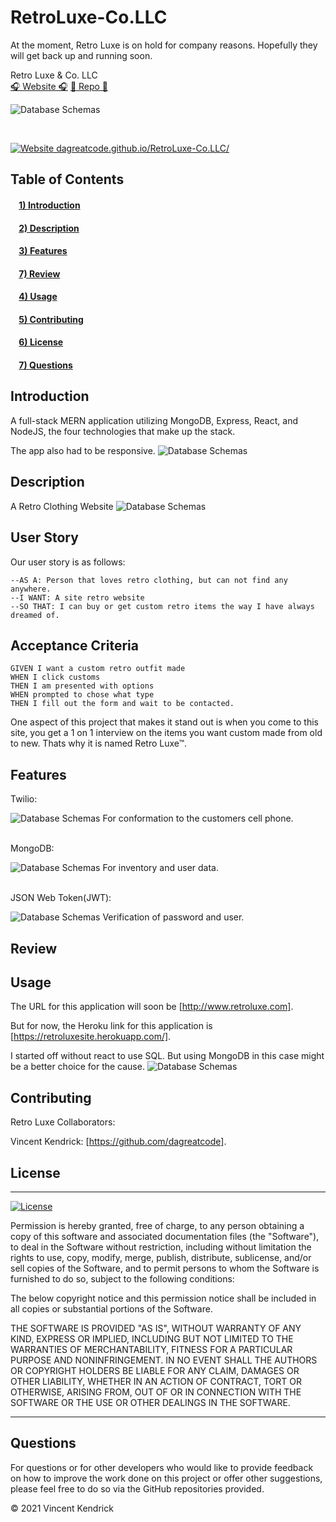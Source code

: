 # RetroLuxe-Co.LLC

At the moment, Retro Luxe is on hold for company reasons. Hopefully they will get back up and running soon.

Retro Luxe &amp; Co. LLC
</br>
[🎧 Website 🎧](https://retroluxesite.herokuapp.com/)
[🔭 Repo 🔭](https://github.com/dagreatcode/RetroLuxe-Co.LLC)

![Database Schemas](./client/src/img/siteimg/p4.png)

</br>

[![Website dagreatcode.github.io/RetroLuxe-Co.LLC/](https://img.shields.io/website-up-down-green-red/https/retroluxesite.herokuapp.com.svg)](https://retroluxesite.herokuapp.com/)
</br>

## Table of Contents

#### &nbsp;&nbsp;&nbsp;&nbsp;[1)&nbsp;Introduction](#introduction)

#### &nbsp;&nbsp;&nbsp;&nbsp;[2)&nbsp;Description](#description)

#### &nbsp;&nbsp;&nbsp;&nbsp;[3)&nbsp;Features](#features)

#### &nbsp;&nbsp;&nbsp;&nbsp;[7)&nbsp;Review](#review)

#### &nbsp;&nbsp;&nbsp;&nbsp;[4)&nbsp;Usage](#usage)

#### &nbsp;&nbsp;&nbsp;&nbsp;[5)&nbsp;Contributing](#contributing)

#### &nbsp;&nbsp;&nbsp;&nbsp;[6)&nbsp;License](#license)

#### &nbsp;&nbsp;&nbsp;&nbsp;[7)&nbsp;Questions](#questions)

## Introduction

A full-stack MERN application utilizing MongoDB, Express, React, and NodeJS, the four technologies that make up the stack.

The app also had to be responsive.
![Database Schemas](./client/src/img/siteimg/p5.png)

## Description

A Retro Clothing Website
![Database Schemas](./client/src/img/siteimg/p3.png)

## User Story

Our user story is as follows:
```
--AS A: Person that loves retro clothing, but can not find any anywhere.
--I WANT: A site retro website
--SO THAT: I can buy or get custom retro items the way I have always dreamed of.
```

## Acceptance Criteria

```
GIVEN I want a custom retro outfit made
WHEN I click customs
THEN I am presented with options
WHEN prompted to chose what type
THEN I fill out the form and wait to be contacted.
```

One aspect of this project that makes it stand out is when you come to this site, you get a 1 on 1 interview on the items you want custom made from old to new. Thats why it is named Retro Luxe™.

## Features

Twilio:

![Database Schemas](./client/src/img/siteimg/p1.png)
For conformation to the customers cell phone.

</br>
MongoDB:

![Database Schemas](./client/src/img/siteimg/p6.png)
For inventory and user data.

</br>
JSON Web Token(JWT):

![Database Schemas](./client/src/img/siteimg/p2.png)
Verification of password and user.

## Review

## Usage

The URL for this application will soon be [http://www.retroluxe.com].

But for now, the Heroku link for this application is [https://retroluxesite.herokuapp.com/].

I started off without react to use SQL. But using MongoDB in this case might be a better choice for the cause.
![Database Schemas](./client/src/img/siteimg/erdiagram.png)

## Contributing

Retro Luxe Collaborators:

Vincent Kendrick: [https://github.com/dagreatcode].

## License

---

[![License](https://img.shields.io/badge/license-MIT-green)](https://github.com/dagreatcode/RetroLuxe-Co.LLC/blob/main/LICENSE)

Permission is hereby granted, free of charge, to any person obtaining a copy
of this software and associated documentation files (the "Software"), to deal
in the Software without restriction, including without limitation the rights
to use, copy, modify, merge, publish, distribute, sublicense, and/or sell
copies of the Software, and to permit persons to whom the Software is
furnished to do so, subject to the following conditions:

The below copyright notice and this permission notice shall be included in all
copies or substantial portions of the Software.

THE SOFTWARE IS PROVIDED "AS IS", WITHOUT WARRANTY OF ANY KIND, EXPRESS OR
IMPLIED, INCLUDING BUT NOT LIMITED TO THE WARRANTIES OF MERCHANTABILITY,
FITNESS FOR A PARTICULAR PURPOSE AND NONINFRINGEMENT. IN NO EVENT SHALL THE
AUTHORS OR COPYRIGHT HOLDERS BE LIABLE FOR ANY CLAIM, DAMAGES OR OTHER
LIABILITY, WHETHER IN AN ACTION OF CONTRACT, TORT OR OTHERWISE, ARISING FROM,
OUT OF OR IN CONNECTION WITH THE SOFTWARE OR THE USE OR OTHER DEALINGS IN THE
SOFTWARE.

---

## Questions

For questions or for other developers who would like to provide feedback on how to improve the work done on this project or offer other suggestions, please feel free to do so via the GitHub repositories provided.



&copy; 2021 Vincent Kendrick
